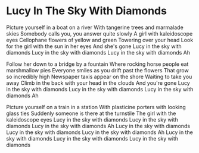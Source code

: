 # Lucy In The Sky With Diamonds

Picture yourself in a boat on a river
With tangerine trees and marmalade skies
Somebody calls you, you answer quite slowly
A girl with kaleidoscope eyes
Cellophane flowers of yellow and green
Towering over your head
Look for the girl with the sun in her eyes
And she's gone
Lucy in the sky with diamonds
Lucy in the sky with diamonds
Lucy in the sky with diamonds
Ah

Follow her down to a bridge by a fountain
Where rocking horse people eat marshmallow pies
Everyone smiles as you drift past the flowers
That grow so incredibly high
Newspaper taxis appear on the shore
Waiting to take you away
Climb in the back with your head in the clouds
And you're gone
Lucy in the sky with diamonds
Lucy in the sky with diamonds
Lucy in the sky with diamonds
Ah

Picture yourself on a train in a station
With plasticine porters with looking glass ties
Suddenly someone is there at the turnstile
The girl with the kaleidoscope eyes
Lucy in the sky with diamonds
Lucy in the sky with diamonds
Lucy in the sky with diamonds
Ah
Lucy in the sky with diamonds
Lucy in the sky with diamonds
Lucy in the sky with diamonds
Ah
Lucy in the sky with diamonds
Lucy in the sky with diamonds
Lucy in the sky with diamonds
